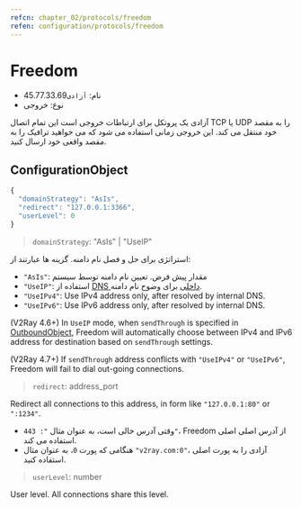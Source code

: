 ```yaml
---
refcn: chapter_02/protocols/freedom
refen: configuration/protocols/freedom
---
```


# Freedom

* نام: `آزادی`45.77.33.69
* نوع: خروجی

آزادی یک پروتکل برای ارتباطات خروجی است این تمام اتصال TCP یا UDP را به مقصد خود منتقل می کند. این خروجی زمانی استفاده می شود که می خواهید ترافیک را به مقصد واقعی خود ارسال کنید.

## ConfigurationObject

```javascript
{
  "domainStrategy": "AsIs",
  "redirect": "127.0.0.1:3366",
  "userLevel": 0
}
```

> `domainStrategy`: "AsIs" | "UseIP"

استراتژی برای حل و فصل نام دامنه. گزینه ها عبارتند از:

* `"AsIs"`: مقدار پیش فرض. تعیین نام دامنه توسط سیستم
* `"UseIP"`: استفاده از [DNS داخلی](../dns.md) برای وضوح نام دامنه.
* `"UseIPv4"`: Use IPv4 address only, after resolved by internal DNS.
* `"UseIPv6"`: Use IPv6 address only, after resolved by internal DNS.

(V2Ray 4.6+) In `UseIP` mode, when `sendThrough` is specified in [OutboundObject](../overview.md#outboundobject), Freedom will automatically choose between IPv4 and IPv6 address for destination based on `sendThrough` settings.

(V2Ray 4.7+) If `sendThrough` address conflicts with `"UseIPv4"` or `"UseIPv6"`, Freedom will fail to dial out-going connections.

> `redirect`: address_port

Redirect all connections to this address, in form like `"127.0.0.1:80"` or `":1234"`.

* وقتی آدرس خالی است، به عنوان مثال `": 443"`، Freedom از آدرس اصلی اصلی استفاده می کند.
* هنگامی که پورت `0`، به عنوان مثال `"v2ray.com:0"`، آزادی را به پورت اصلی استفاده کنید.

> `userLevel`: number

User level. All connections share this level.